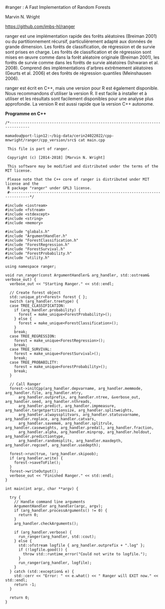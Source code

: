 
#ranger : A Fast Implementation of Random Forests

Marvin N. Wright

https://github.com/imbs-hl/ranger

ranger est une implémentation rapide des forêts aléatoires (Breiman 2001) ou du partitionnement récursif, 
particulièrement adapté aux données de grande dimension. Les forêts de classification, de régression et de survie sont prises en charge. 
Les forêts de classification et de régression sont mises en œuvre comme dans la forêt aléatoire originale (Breiman 2001), 
les forêts de survie comme dans les forêts de survie aléatoires (Ishwaran et al. 2008). 
Comprend des implémentations d'arbres extrêmement aléatoires (Geurts et al. 2006) et des forêts de régression quantiles (Meinshausen 2006).

ranger est écrit en C++, mais une version pour R est également disponible. 
Nous recommandons d'utiliser la version R. Il est facile à installer et à utiliser et les résultats sont facilement disponibles pour 
une analyse plus approfondie. La version R est aussi rapide que la version C++ autonome.

**Programme en C++**

    /*-------------------------------------------------------------------------------

    mamadou@port-lipn12:~/big-data/cerin24022022/cpp-mnwright/ranger/cpp_version/src$ cat main.cpp 

     This file is part of ranger.

     Copyright (c) [2014-2018] [Marvin N. Wright]

     This software may be modified and distributed under the terms of the MIT license.

     Please note that the C++ core of ranger is distributed under MIT license and the
     R package "ranger" under GPL3 license.
     #-------------------------------------------------------------------------------*/

    #include <iostream>
    #include <fstream>
    #include <stdexcept>
    #include <string>
    #include <memory>

    #include "globals.h"
    #include "ArgumentHandler.h"
    #include "ForestClassification.h"
    #include "ForestRegression.h"
    #include "ForestSurvival.h"
    #include "ForestProbability.h"
    #include "utility.h"

    using namespace ranger;

    void run_ranger(const ArgumentHandler& arg_handler, std::ostream& verbose_out) {
      verbose_out << "Starting Ranger." << std::endl;

      // Create forest object
      std::unique_ptr<Forest> forest { };
      switch (arg_handler.treetype) {
      case TREE_CLASSIFICATION:
        if (arg_handler.probability) {
          forest = make_unique<ForestProbability>();
        } else {
          forest = make_unique<ForestClassification>();
        }
        break;
      case TREE_REGRESSION:
        forest = make_unique<ForestRegression>();
        break;
      case TREE_SURVIVAL:
        forest = make_unique<ForestSurvival>();
        break;
      case TREE_PROBABILITY:
        forest = make_unique<ForestProbability>();
        break;
      }

      // Call Ranger
      forest->initCpp(arg_handler.depvarname, arg_handler.memmode, arg_handler.file, arg_handler.mtry,
          arg_handler.outprefix, arg_handler.ntree, &verbose_out, arg_handler.seed, arg_handler.nthreads,
          arg_handler.predict, arg_handler.impmeasure, arg_handler.targetpartitionsize, arg_handler.splitweights,
          arg_handler.alwayssplitvars, arg_handler.statusvarname, arg_handler.replace, arg_handler.catvars,
          arg_handler.savemem, arg_handler.splitrule, arg_handler.caseweights, arg_handler.predall, arg_handler.fraction,
          arg_handler.alpha, arg_handler.minprop, arg_handler.holdout, arg_handler.predictiontype,
          arg_handler.randomsplits, arg_handler.maxdepth, arg_handler.regcoef, arg_handler.usedepth);

      forest->run(true, !arg_handler.skipoob);
      if (arg_handler.write) {
        forest->saveToFile();
      }
      forest->writeOutput();
      verbose_out << "Finished Ranger." << std::endl;
    }

    int main(int argc, char **argv) {

      try {
        // Handle command line arguments
        ArgumentHandler arg_handler(argc, argv);
        if (arg_handler.processArguments() != 0) {
          return 0;
        }
        arg_handler.checkArguments();

        if (arg_handler.verbose) {
          run_ranger(arg_handler, std::cout);
        } else {
          std::ofstream logfile { arg_handler.outprefix + ".log" };
          if (!logfile.good()) {
            throw std::runtime_error("Could not write to logfile.");
          }
          run_ranger(arg_handler, logfile);
        }
      } catch (std::exception& e) {
        std::cerr << "Error: " << e.what() << " Ranger will EXIT now." << std::endl;
        return -1;
      }

      return 0;
    }
